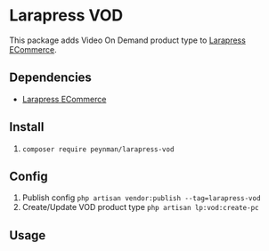# Larapress VOD
This package adds Video On Demand product type to [Larapress ECommerce](../../../press-ecommerce).

## Dependencies
* [Larapress ECommerce](../../../press-ecommerce)

## Install
1. ```composer require peynman/larapress-vod```

## Config
1. Publish config ```php artisan vendor:publish --tag=larapress-vod```
1. Create/Update VOD product type ```php artisan lp:vod:create-pc```

## Usage
